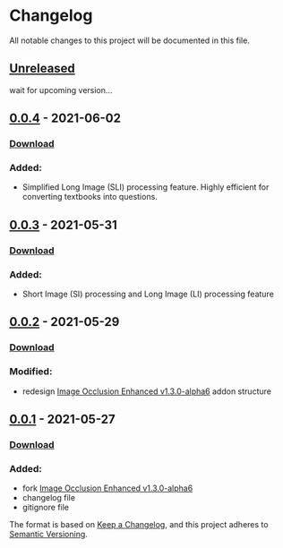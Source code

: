 # Changelog
All notable changes to this project will be documented in this file.


## [Unreleased]
wait for upcoming version...

## [0.0.4] - 2021-06-02
### [Download](https://github.com/arman-bhaai/image-occlusion-armanian-mod/releases/tag/v0.0.4)
### Added:
- Simplified Long Image (SLI) processing feature. Highly efficient for converting textbooks into questions.

## [0.0.3] - 2021-05-31
### [Download](https://github.com/arman-bhaai/image-occlusion-armanian-mod/releases/tag/v0.0.3)
### Added:
- Short Image (SI) processing and Long Image (LI) processing feature
  
## [0.0.2] - 2021-05-29
### [Download](https://github.com/arman-bhaai/image-occlusion-armanian-mod/releases/tag/v0.0.2)
### Modified:
- redesign [Image Occlusion Enhanced v1.3.0-alpha6](https://github.com/glutanimate/image-occlusion-enhanced/releases/tag/v1.3.0-alpha6) addon structure
   
## [0.0.1] - 2021-05-27
### [Download](https://github.com/arman-bhaai/image-occlusion-armanian-mod/releases/tag/v0.0.1)
### Added:
- fork [Image Occlusion Enhanced v1.3.0-alpha6](https://github.com/glutanimate/image-occlusion-enhanced/releases/tag/v1.3.0-alpha6)
- changelog file
- gitignore file

[Unreleased]: https://github.com/arman-bhaai/image-occlusion-armanian-mod/compare/v0.0.4...HEAD
[0.0.4]: https://github.com/arman-bhaai/image-occlusion-armanian-mod/compare/v0.0.3...v0.0.4
[0.0.3]: https://github.com/arman-bhaai/image-occlusion-armanian-mod/compare/v0.0.2...v0.0.3
[0.0.2]: https://github.com/arman-bhaai/image-occlusion-armanian-mod/compare/v0.0.1...v0.0.2
[0.0.1]: https://github.com/arman-bhaai/image-occlusion-armanian-mod/releases/tag/v0.0.1


The format is based on [Keep a Changelog](https://keepachangelog.com/en/1.0.0/),
and this project adheres to [Semantic Versioning](https://semver.org/spec/v2.0.0.html).